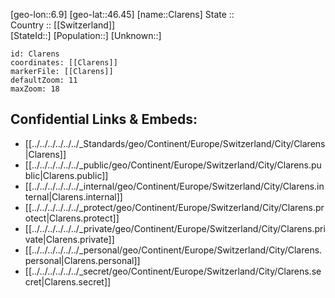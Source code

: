 ﻿---
location: [46.45,6.9] 
mapzoom: [7,12] 
mapmarker: city 
type: City
tags:
- geo/City


SpocWebEntityId: 29620
isDeleted: false
confidential: public

---
[geo-lon::6.9] 
[geo-lat::46.45] 
[name::Clarens] 
State ::  
Country :: [[Switzerland]]  
[StateId::] 
[Population::] 
[Unknown::] 


```leaflet
id: Clarens
coordinates: [[Clarens]] 
markerFile: [[Clarens]] 
defaultZoom: 11 
maxZoom: 18
```


## Confidential Links & Embeds: 
- [[../../../../../../_Standards/geo/Continent/Europe/Switzerland/City/Clarens|Clarens]] 
- [[../../../../../../_public/geo/Continent/Europe/Switzerland/City/Clarens.public|Clarens.public]] 
- [[../../../../../../_internal/geo/Continent/Europe/Switzerland/City/Clarens.internal|Clarens.internal]] 
- [[../../../../../../_protect/geo/Continent/Europe/Switzerland/City/Clarens.protect|Clarens.protect]] 
- [[../../../../../../_private/geo/Continent/Europe/Switzerland/City/Clarens.private|Clarens.private]] 
- [[../../../../../../_personal/geo/Continent/Europe/Switzerland/City/Clarens.personal|Clarens.personal]] 
- [[../../../../../../_secret/geo/Continent/Europe/Switzerland/City/Clarens.secret|Clarens.secret]] 
